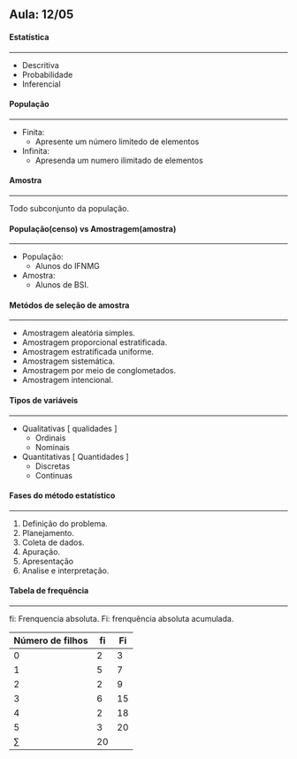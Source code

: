 ## Aula: 12/05

#### Estatística
---
- Descritiva
- Probabilidade
- Inferencial

#### População
---
- Finita: 
    - Apresente um número limitedo de elementos
- Infinita: 
    - Apresenda um numero ilimitado de elementos

#### Amostra
---
Todo subconjunto da população.

#### População(censo) vs Amostragem(amostra)
---
- População:
    - Alunos do IFNMG
- Amostra:
    - Alunos de BSI.

#### Metódos de seleção de amostra 
---
- Amostragem aleatória simples.
- Amostragem proporcional estratificada.
- Amostragem estratificada uniforme.
- Amostragem sistemática.
- Amostragem por meio de conglometados.
- Amostragem intencional.

#### Tipos de variáveis
---
- Qualitativas [ qualidades ]
    - Ordinais
    - Nominais
- Quantitativas [ Quantidades ] 
    - Discretas
    - Continuas

#### Fases do método estatístico
---
1. Definição do problema.
2. Planejamento.
3. Coleta de dados.
4. Apuração.
5. Apresentação
6. Analise e interpretação.

#### Tabela de frequência
---

fi: Frenquencia absoluta.
Fi: frenquência absoluta acumulada.


| Número de filhos | fi   | Fi   |
| ---------------- | ---- | ---- |
| 0                | 2    | 3    |
| 1                | 5    | 7    |
| 2                | 2    | 9    |
| 3                | 6    | 15   |
| 4                | 2    | 18   |
| 5                | 3    | 20   |
| $` \sum `$         | 20   |      |

